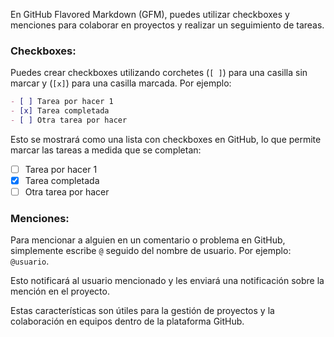 En GitHub Flavored Markdown (GFM), puedes utilizar checkboxes y menciones para colaborar en proyectos y realizar un seguimiento de tareas.

### Checkboxes:

Puedes crear checkboxes utilizando corchetes (`[ ]`) para una casilla sin marcar y (`[x]`) para una casilla marcada. Por ejemplo:

```markdown
- [ ] Tarea por hacer 1
- [x] Tarea completada
- [ ] Otra tarea por hacer
```

Esto se mostrará como una lista con checkboxes en GitHub, lo que permite marcar las tareas a medida que se completan:

- [ ] Tarea por hacer 1
- [x] Tarea completada
- [ ] Otra tarea por hacer

### Menciones:

Para mencionar a alguien en un comentario o problema en GitHub, simplemente escribe `@` seguido del nombre de usuario. Por ejemplo: `@usuario`.

Esto notificará al usuario mencionado y les enviará una notificación sobre la mención en el proyecto.

Estas características son útiles para la gestión de proyectos y la colaboración en equipos dentro de la plataforma GitHub.
